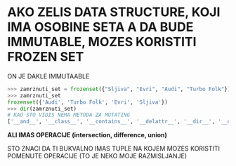 # AKO ZELIS DATA STRUCTURE, KOJI IMA OSOBINE SETA A DA BUDE IMMUTABLE, MOZES KORISTITI FROZEN SET

ON JE DAKLE IMMUTAABLE

```py
>>> zamrznuti_set = frozenset({"Sljiva", "Evri", "Audi", "Turbo Folk"})
>>> zamrznuti_set
frozenset({'Audi', 'Turbo Folk', 'Evri', 'Sljiva'})
>>> dir(zamrznuti_set)
# KAO STO VIDIS NEMA METODA ZA MUTATING
['__and__', '__class__', '__contains__', '__delattr__', '__dir__', '__doc__', '__eq__', '__format__', '__ge__', '__getattribute__', '__gt__', '__hash__', '__init__', '__init_subclass__', '__iter__', '__le__', '__len__', '__lt__', '__ne__', '__new__', '__or__', '__rand__', '__reduce__', '__reduce_ex__', '__repr__', '__ror__', '__rsub__', '__rxor__', '__setattr__', '__sizeof__', '__str__', '__sub__', '__subclasshook__', '__xor__', 'copy', 'difference', 'intersection', 'isdisjoint', 'issubset', 'issuperset', 'symmetric_difference', 'union']
```

**ALI IMAS OPERACIJE (intersection, difference, union)**

STO ZNACI DA TI BUKVALNO IMAS TUPLE NA KOJEM MOZES KORISTITI POMENUTE OPERACIJE (TO JE NEKO MOJE RAZMISLJANJE)